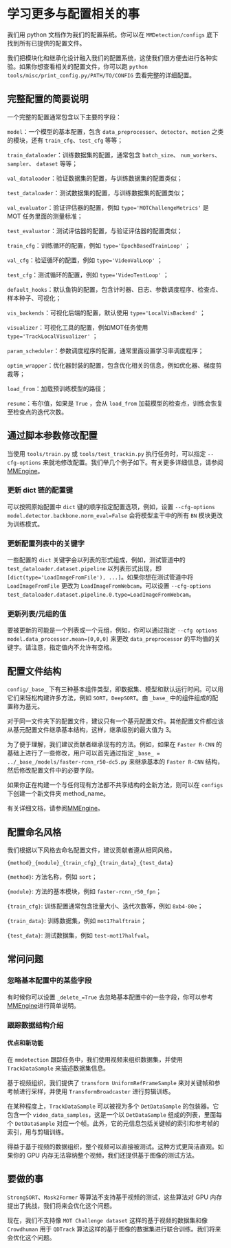 # 学习更多与配置相关的事

我们用 python 文档作为我们的配置系统。你可以在 `MMDetection/configs` 底下找到所有已提供的配置文件。

我们把模块化和继承化设计融入我们的配置系统，这使我们很方便去进行各种实验。如果你想查看相关的配置文件，你可以跑 `python tools/misc/print_config.py/PATH/TO/CONFIG` 去看完整的详细配置。

## 完整配置的简要说明

一个完整的配置通常包含以下主要的字段：

`model`：一个模型的基本配置，包含 `data_preprocessor`、`detector`、`motion` 之类的模块，还有 `train_cfg`、`test_cfg` 等等；

`train_dataloader`：训练数据集的配置，通常包含 `batch_size`、 `num_workers`、 `sampler`、 `dataset` 等等；

`val_dataloader`：验证数据集的配置，与训练数据集的配置类似；

`test_dataloader`：测试数据集的配置，与训练数据集的配置类似；

`val_evaluator`：验证评估器的配置，例如 `type='MOTChallengeMetrics'` 是 MOT 任务里面的测量标准；

`test_evaluator`：测试评估器的配置，与验证评估器的配置类似；

`train_cfg`：训练循环的配置，例如 `type='EpochBasedTrainLoop'` ；

`val_cfg`：验证循环的配置，例如 `type='VideoValLoop'` ；

`test_cfg`：测试循环的配置，例如 `type='VideoTestLoop'` ；

`default_hooks`：默认鱼钩的配置，包含计时器、日志、参数调度程序、检查点、样本种子、可视化；

`vis_backends`：可视化后端的配置，默认使用 `type='LocalVisBackend'` ；

`visualizer`：可视化工具的配置，例如MOT任务使用 `type='TrackLocalVisualizer'` ；

`param_scheduler`：参数调度程序的配置，通常里面设置学习率调度程序；

`optim_wrapper`：优化器封装的配置，包含优化相关的信息，例如优化器、梯度剪裁等；

`load_from`：加载预训练模型的路径；

`resume`：布尔值，如果是 `True` ，会从 `load_from` 加载模型的检查点，训练会恢复至检查点的迭代次数。

## 通过脚本参数修改配置

当使用 `tools/train.py` 或 `tools/test_trackin.py` 执行任务时，可以指定 `--cfg-options` 来就地修改配置。我们举几个例子如下。有关更多详细信息，请参阅[MMEngine](https://mmengine.readthedocs.io/zh_CN/latest/advanced_tutorials/config.html)。

### 更新 dict 链的配置键

可以按照原始配置中 `dict` 键的顺序指定配置选项，例如，设置 `--cfg-options model.detector.backbone.norm_eval=False` 会将模型主干中的所有 `BN` 模块更改为训练模式。

### 更新配置列表中的关键字

一些配置的 `dict` 关键字会以列表的形式组成，例如，测试管道中的 `test_dataloader.dataset.pipeline` 以列表形式出现，即 `[dict(type='LoadImageFromFile'), ...]`。如果你想在测试管道中将 `LoadImageFromFile` 更改为 `LoadImageFromWebcam`，可以设置 `--cfg-options test_dataloader.dataset.pipeline.0.type=LoadImageFromWebcam`。

### 更新列表/元组的值

要被更新的可能是一个列表或一个元组，例如，你可以通过指定 `--cfg options model.data_processor.mean=[0,0,0]` 来更改 `data_preprocessor` 的平均值的关键字。请注意，指定值内不允许有空格。

## 配置文件结构

`config/_base_` 下有三种基本组件类型，即数据集、模型和默认运行时间。可以用它们来轻松构建许多方法，例如 `SORT`，`DeepSORT`。由 `_base_` 中的组件组成的配置称为基元。

对于同一文件夹下的配置文件，建议只有一个基元配置文件。其他配置文件都应该从基元配置文件继承基本结构，这样，继承级别的最大值为 3。

为了便于理解，我们建议贡献者继承现有的方法。例如，如果在 `Faster R-CNN` 的基础上进行了一些修改，用户可以首先通过指定 `_base_ = ../_base_/models/faster-rcnn_r50-dc5.py` 来继承基本的 `Faster R-CNN` 结构，然后修改配置文件中的必要字段。

如果你正在构建一个与任何现有方法都不共享结构的全新方法，则可以在 `configs` 下创建一个新文件夹 method_name。

有关详细文档，请参阅[MMEngine](https://mmengine.readthedocs.io/zh_CN/latest/advanced_tutorials/config.html)。

## 配置命名风格

我们根据以下风格去命名配置文件，建议贡献者遵从相同风格。

`{method}_{module}_{train_cfg}_{train_data}_{test_data}`

`{method}`: 方法名称，例如 `sort`；

`{module}`: 方法的基本模块，例如 `faster-rcnn_r50_fpn`；

`{train_cfg}`: 训练配置通常包含批量大小、迭代次数等，例如 `8xb4-80e`；

`{train_data}`: 训练数据集，例如 `mot17halftrain`；

`{test_data}`: 测试数据集，例如 `test-mot17halfval`。

## 常问问题

### 忽略基本配置中的某些字段

有时候你可以设置 `_delete_=True` 去忽略基本配置中的一些字段，你可以参考[MMEngine](https://mmengine.readthedocs.io/zh_CN/latest/advanced_tutorials/config.html)进行简单说明。

### 跟踪数据结构介绍

#### 优点和新功能

在 `mmdetection` 跟踪任务中，我们使用视频来组织数据集，并使用 `TrackDataSample` 来描述数据集信息。

基于视频组织，我们提供了 `transform UniformRefFrameSample` 来对关键帧和参考帧进行采样，并使用 `TransformBroadcaster` 进行剪辑训练。

在某种程度上，`TrackDataSample` 可以被视为多个 `DetDataSample` 的包装器。它包含一个 `video_data_samples`，这是一个以 `DetDataSample` 组成的列表，里面每个 `DetDataSample` 对应一个帧。此外，它的元信息包括关键帧的索引和参考帧的索引，用与剪辑训练。

得益于基于视频的数据组织，整个视频可以直接被测试。这种方式更简洁直观。如果你的 GPU 内存无法容纳整个视频，我们还提供基于图像的测试方法。

## 要做的事

`StrongSORT`、`Mask2Former` 等算法不支持基于视频的测试，这些算法对 GPU 内存提出了挑战，我们将来会优化这个问题。

现在，我们不支持像 `MOT Challenge dataset` 这样的基于视频的数据集和像 `Crowdhuman` 用于 `QDTrack` 算法这样的基于图像的数据集进行联合训练。我们将来会优化这个问题。
